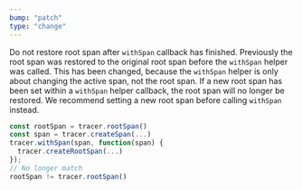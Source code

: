```yaml
---
bump: "patch"
type: "change"
---
```


Do not restore root span after `withSpan` callback has finished. Previously the root span was restored to the original root span before the `withSpan` helper was called. This has been changed, because the `withSpan` helper is only about changing the active span, not the root span. If a new root span has been set within a `withSpan` helper callback, the root span will no longer be restored. We recommend setting a new root span before calling `withSpan` instead.

```js
const rootSpan = tracer.rootSpan()
const span = tracer.createSpan(...)
tracer.withSpan(span, function(span) {
  tracer.createRootSpan(...)
});
// No longer match
rootSpan != tracer.rootSpan()
```
